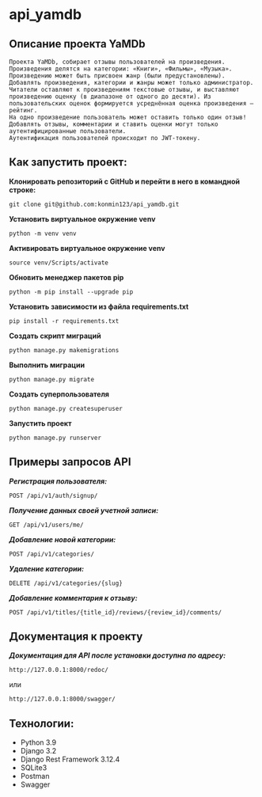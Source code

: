 # api_yamdb

## **Описание проекта YaMDb**
```
Проекта YaMDb, собирает отзывы пользователей на произведения.
Произведения делятся на категории: «Книги», «Фильмы», «Музыка». 
Произведению может быть присвоен жанр (были предустановлены). 
Добавлять произведения, категории и жанры может только администратор.
Читатели оставляют к произведениям текстовые отзывы, и выставляют произведению оценку (в диапазоне от одного до десяти). Из пользовательских оценок формируется усреднённая оценка произведения — рейтинг.
На одно произведение пользователь может оставить только один отзыв!
Добавлять отзывы, комментарии и ставить оценки могут только аутентифицированные пользователи.
Аутентификация пользователей происходит по JWT-токену.
```

## Как запустить проект:

**Клонировать репозиторий с GitHub и перейти в него в командной строке:**

```
git clone git@github.com:konmin123/api_yamdb.git
```

**Установить виртуальное окружение venv**
```
python -m venv venv
```

**Aктивировать виртуальное окружение venv**
```
source venv/Scripts/activate
```

**Обновить менеджер пакетов pip**
```
python -m pip install --upgrade pip
```

**Установить зависимости из файла requirements.txt**
```
pip install -r requirements.txt
```
**Cоздать скрипт миграций**
```
python manage.py makemigrations
```

**Выполнить миграции**
```
python manage.py migrate
```

**Создать суперпользователя**
```
python manage.py createsuperuser
```

**Запустить проект**
```
python manage.py runserver
```

## **Примеры запросов API**

***Регистрация пользователя:***
```
POST /api/v1/auth/signup/
```

***Получение данных своей учетной записи:***
```
GET /api/v1/users/me/
```

***Добавление новой категории:***
```
POST /api/v1/categories/
```

***Удаление категории:***
```
DELETE /api/v1/categories/{slug}
```

***Добавление комментария к отзыву:***
```
POST /api/v1/titles/{title_id}/reviews/{review_id}/comments/  
```

## Документация к проекту

***Документация для API после установки доступна по адресу:***
```
http://127.0.0.1:8000/redoc/
```
или
```
http://127.0.0.1:8000/swagger/
```

## Технологии:
+ Python 3.9
+ Django 3.2
+ Django Rest Framework 3.12.4
+ SQLite3
+ Postman
+ Swagger